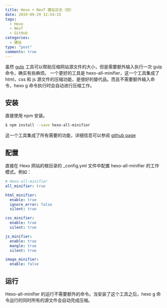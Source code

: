 ```yaml
---
title: Hexo + NexT 建站日志（四）
date: 2019-09-29 12:54:15
tags:
  - Hexo
  - NexT
  - GitHub
categories:
  - 建站
type: "post"
comments: true
---
```

虽然 [gulp](https://gulpjs.com) 工具可以帮助压缩网站源文件的大小，但是需要额外输入执行一次 gulp 命令，确实有些麻烦。
一个更好的工具是 hexo-all-minifier，这一个工具集成了 html，css 和 js 源文件的压缩功能，是很好的替代品。而且不需要额外输入命令，hexo g 命令执行时会自动进行压缩工作。

<!--more-->

## 安装
直接使用 npm 安装。
```bash
$ npm install --save hexo-all-minifier
```
这一个工具集成了所有需要的功能，详细信息可以参阅 [github page](https://github.com/chenzhutian/hexo-all-minifier)

## 配置
直接在 Hexo 网站的根目录的 \_config.yml 文件中配置 hexo-all-minifier 的工作模式。例如：
```yml
# Hexo-all-minifier
all_minifier: true

html_minifier:
  enable: true
  ignore_error: false
  silent: true

css_minifier:
  enable: true
  silent: true

js_minifier:
  enable: true
  mangle: true
  silent: true

image_minifier:
  enable: false
```

## 运行
Hexo-all-minifier 的运行不需要额外的命令。当安装了这个工具之后，hexo g 命令运行的同时所有的源文件会自动完成压缩。
